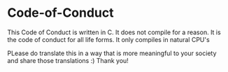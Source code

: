 # Code-of-Conduct
This Code of Conduct is written in C. It does not compile for a reason. It is the code of conduct for all life forms. It only compiles in natural CPU's

PLease do translate this in a way that is more meaningful to your society and share those translations :) Thank you! 
